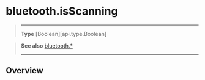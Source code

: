 # bluetooth.isScanning

> --------------------- ------------------------------------------------------------------------------------------
> __Type__              [Boolean][api.type.Boolean]


> __See also__          [bluetooth.*](/plugin/bluetooth.md)
> --------------------- ------------------------------------------------------------------------------------------

## Overview